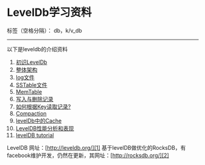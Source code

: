 # LevelDb学习资料

标签（空格分隔）： db，k/v_db

---

以下是leveldb的介绍资料

 1. [初识LevelDb](http://www.samecity.com/blog/Article.asp?ItemID=84)
 2. [整体架构](http://www.samecity.com/blog/Article.asp?ItemID=86)
 3. [log文件](http://www.samecity.com/blog/Article.asp?ItemID=92)
 4. [SSTable文件](http://www.samecity.com/blog/Article.asp?ItemID=100)
 5. [MemTable](http://www.samecity.com/blog/Article.asp?ItemID=108)
 6. [写入与删除记录](http://www.samecity.com/blog/Article.asp?ItemID=117)
 7. [如何根据Key读取记录?](http://www.samecity.com/blog/Article.asp?ItemID=122)
 8. [Compaction](http://www.samecity.com/blog/Article.asp?ItemID=129)
 9. [levelDb中的Cache](http://www.samecity.com/blog/Article.asp?ItemID=146)
 10. [LevelDB性能分析和表现](http://www.samecity.com/blog/Article.asp?ItemID=116)
 11. [levelDB tutorial](http://htmlpreview.github.io/?https://github.com/google/leveldb/blob/master/doc/index.html)

LevelDB 网址：[http://leveldb.org/][1]
基于levelDB做优化的RocksDB，有facebook维护开发，仍然在更新，其网址：[http://rocksdb.org/][2]


  [1]: http://leveldb.org/
  [2]: http://rocksdb.org/